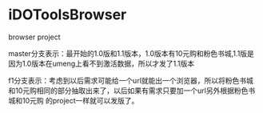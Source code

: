 # iDOToolsBrowser
browser project

master分支表示：最开始的1.0版和1.1版本，1.0版本有10元购和粉色书城,1.1版是因为1.0版本在umeng上看不到激活数据，所以才发了1.1版本

f1分支表示：考虑到以后需求可能给一个url就能出一个浏览器，所以将粉色书城和10元购相同的部分抽取出来了，以后如果有需求只要加一个url另外根据粉色书城和10元购
的project一样就可以发版了。

